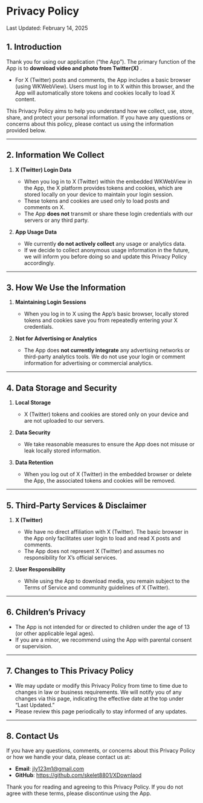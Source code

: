 # Privacy Policy

Last Updated: February 14, 2025

## 1. Introduction
Thank you for using our application (“the App”). The primary function of the App is to **download video and photo from Twitter(X)** .  
- For X (Twitter) posts and comments, the App includes a basic browser (using WKWebView). Users must log in to X within this browser, and the App will automatically store tokens and cookies locally to load X content.

This Privacy Policy aims to help you understand how we collect, use, store, share, and protect your personal information. If you have any questions or concerns about this policy, please contact us using the information provided below.

---

## 2. Information We Collect

1. **X (Twitter) Login Data**  
   - When you log in to X (Twitter) within the embedded WKWebView in the App, the X platform provides tokens and cookies, which are stored locally on your device to maintain your login session.  
   - These tokens and cookies are used only to load posts and comments on X.  
   - The App **does not** transmit or share these login credentials with our servers or any third party.

2. **App Usage Data**  
   - We currently **do not actively collect** any usage or analytics data.  
   - If we decide to collect anonymous usage information in the future, we will inform you before doing so and update this Privacy Policy accordingly.  

---

## 3. How We Use the Information

1. **Maintaining Login Sessions**  
   - When you log in to X using the App’s basic browser, locally stored tokens and cookies save you from repeatedly entering your X credentials.

2. **Not for Advertising or Analytics**  
   - The App does **not currently integrate** any advertising networks or third-party analytics tools. We do not use your login or comment information for advertising or commercial analytics.

---

## 4. Data Storage and Security
1. **Local Storage**  
   - X (Twitter) tokens and cookies are stored only on your device and are not uploaded to our servers.

2. **Data Security**  
   - We take reasonable measures to ensure the App does not misuse or leak locally stored information.

3. **Data Retention**  
   - When you log out of X (Twitter) in the embedded browser or delete the App, the associated tokens and cookies will be removed.

---

## 5. Third-Party Services & Disclaimer

1. **X (Twitter)**  
   - We have no direct affiliation with X (Twitter). The basic browser in the App only facilitates user login to load and read X posts and comments.  
   - The App does not represent X (Twitter) and assumes no responsibility for X’s official services.

2. **User Responsibility**  
   - While using the App to download media, you remain subject to the Terms of Service and community guidelines of X (Twitter).

---

## 6. Children’s Privacy
- The App is not intended for or directed to children under the age of 13 (or other applicable legal ages).  
- If you are a minor, we recommend using the App with parental consent or supervision.

---

## 7. Changes to This Privacy Policy
- We may update or modify this Privacy Policy from time to time due to changes in law or business requirements. We will notify you of any changes via this page, indicating the effective date at the top under “Last Updated.”  
- Please review this page periodically to stay informed of any updates.

---

## 8. Contact Us
If you have any questions, comments, or concerns about this Privacy Policy or how we handle your data, please contact us at:

- **Email**: jly123m1@gmail.com
- **GitHub**: https://github.com/skelet8801/XDownlaod

Thank you for reading and agreeing to this Privacy Policy. If you do not agree with these terms, please discontinue using the App.

